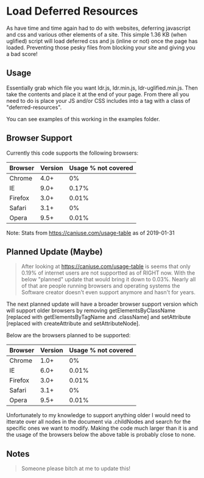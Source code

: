 # Load Deferred Resources

As have time and time again had to do with websites, deferring javascript and css and various other elements of a site. This simple 1.36 KB (when uglified) script will load deferred css and js (inline or not) once the page has loaded. Preventing those pesky files from blocking your site and giving you a bad score!

## Usage
Essentially grab which file you want ldr.js, ldr.min.js, ldr-uglified.min.js. Then take the contents and place it at the end of your page. From there all you need to do is place your JS and/or CSS includes into a <noscript> tag with a class of "deferred-resources". 

You can see examples of this working in the examples folder.

## Browser Support
Currently this code supports the following browsers:

Browser | Version | Usage % not covered
------------ | ------------- | -------------
Chrome | 4.0+ | 0%
IE | 9.0+ | 0.17%
Firefox | 3.0+ | 0.01%
Safari | 3.1+ | 0%
Opera | 9.5+ | 0.01%

Note: Stats from https://caniuse.com/usage-table as of 2019-01-31

## Planned Update (Maybe)

> After looking at https://caniuse.com/usage-table is seems that only 0.19% of internet users are not supportted as of RIGHT now. With the below "planned" update that would bring it down to 0.03%. Nearly all of that are people running browsers and operating systems the Software creator doesn't even support anymore and hasn't for years.

The next planned update will have a broader browser support version which will support older browsers by removing getElementsByClassName [replaced with getElementsByTagName and .className] and setAttribute [replaced with createAttribute and setAttributeNode].

Below are the browsers planned to be supported:

Browser | Version | Usage % not covered
------------ | ------------- | -------------
Chrome | 1.0+ | 0%
IE | 6.0+ | 0.01%
Firefox | 3.0+ | 0.01%
Safari | 3.1+ | 0%
Opera | 9.5+ | 0.01%

Unfortunately to my knowledge to support anything older I would need to itterate over all nodes in the document via .childNodes and search for the specific ones we want to modify. Making the code much larger than it is and the usage of the browsers below the above table is probably close to none.

## Notes

> Someone please bitch at me to update this!
